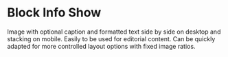 # Block Info Show

Image with optional caption and formatted text side by side on desktop and stacking on mobile. Easily to be used for editorial content. Can be quickly adapted for more controlled layout options with fixed image ratios.
